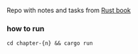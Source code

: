 

Repo with notes and tasks from [Rust book](https://doc.rust-lang.org/stable/book/)

### how to run
`cd chapter-{n} && cargo run`
